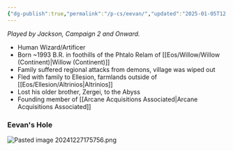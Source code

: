 ```yaml
---
{"dg-publish":true,"permalink":"/p-cs/eevan/","updated":"2025-01-05T12:42:38.116-06:00"}
---
```


*Played by Jackson, Campaign 2 and Onward.*

- Human Wizard/Artificer
- Born ~1993 B.R. in foothills of the Phtalo Relam of [[Eos/Willow/Willow (Continent)\|Willow (Continent)]]
- Family suffered regional attacks from demons, village was wiped out
- Fled with family to Ellesion, farmlands outside of [[Eos/Ellesion/Altrinios\|Altrinios]]
- Lost his older brother, Zergei, to the Abyss
- Founding member of [[Arcane Acquisitions Associated\|Arcane Acquisitions Associated]]

### Eevan's Hole
![Pasted image 20241227175756.png](/img/user/Images/Pasted%20image%2020241227175756.png)
